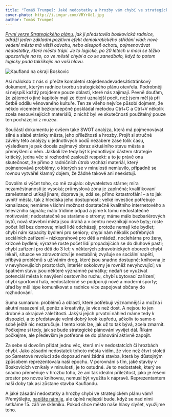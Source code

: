 ```yaml
---
title: "Tomáš Trumpeš: Jaké nedostatky a hrozby vám chybí ve strategickém plánu?"
cover-photo: http://i.imgur.com/VRYrUd1.jpg
author: Tomáš Trumpeš
---
```


*[První verze Strategického plánu](/clanky/2015/08/strategicky-plan.html), jak ji představila boskovická radnice, odráží jeden základní pozitivní efekt demokratického střídání vlád: nové vedení města má větší odvahu, nebo alespoň ochotu, pojmenovávat nedostatky, které město trápí. Je to logické, po 20 letech u moci se těžko upozorňuje na to, co ve městě chybí a co se zanedbalo, když to potom logicky padá takříkajíc na vaši hlavu.*

<img src="http://i.imgur.com/VRYrUd1.jpg" alt="Kaufland na okraji Boskovic" class="img-responsive">

Asi málokdo z nás si přečte kompletní stojedenadevadesátistránkový dokument, kterým radnice tvorbu strategického plánu otevřela. Podrobněji si nejspíš každý projdeme pouze oblasti, které nás zajímají. Pevně doufám, že zájemci o jiné kapitoly mají ze čtení uznalejší pocit, než jsem měl já při četbě oddílu věnovaného kultuře. Ten ze všeho nejvíce působí dojmem, že někdo víceméně bezkoncepčně poskládal metodou Ctrl+C a Ctrl+V několik zcela nesouvisejících materiálů, z nichž byl ve skutečnosti použitelný pouze ten pocházející z muzea.

Součástí dokumentu je ovšem také SWOT analýza, která má pojmenovávat silné a slabé stránky města, jeho příležitosti a hrozby. Projít si stručné závěry této analýzy u jednotlivých bodů nezabere zase tolik času, výsledkem je pak docela zajímavý obraz aktuálního stavu města a přemýšlení o něm. Jakkoli lze tedy být k jednotlivým částem strategie kritický, jedna věc si rozhodně zaslouží respekt: a to je právě ona skutečnost, že přímo z radničních útrob vzchází materiál, který pojmenovává problémy, o kterých se v minulosti nemluvilo, případně se rovnou vytvářel klamný dojem, že žádné takové ani neexistují.

Dovolím si výčet toho, co mě zaujalo: obyvatelstvo stárne; míra nezaměstnanosti je vysoká; průmyslová zóna je zaplněná; kvalifikovaní zaměstnanci utíkají jinam; doprava je, zdá se, přímo katastrofální – a to jak uvnitř města, tak z hlediska jeho dostupnosti; velké investice potřebuje kanalizace; nemáme všichni možnost dostatečně kvalitního internetového a televizního signálu; málo třídíme odpad a jsme k tomu nedostatečně motivováni; nedostatečně se staráme o stromy; máme málo bezbariérových bytů, nová stavební místa jsou drahá a v centru nevznikají nové byty; roste počet lidí bez domova; mladí lidé odcházejí, protože nemají kde bydlet; chybí nám kapacity bydlení pro seniory; chybí nám několik potřebných sociálních zařízení – nízkoprahové pro děti a mládež, noclehárna pro ženy, krizové bydlení; výrazně roste počet lidí propadajících se do dluhové pasti; chybí zařízení pro děti do 3 let; v některých zdravotnických oborech chybí lékaři, situace ve zdravotnictví je nestabilní; zvyšuje se sociální napětí, přibývá problémů s užíváním drog, které jsou snadno dostupné; knihovna je v nevyhovujících prostorách, interiér sokolovny je rovněž nevyhovující; ve špatném stavu jsou některé významné památky; nedaří se využívat potenciál města k navýšení cestovního ruchu, chybí ubytovací zařízení; chybí sportovní hala, nedostatečně se podporují nové a moderní sporty; úřad by měl lépe komunikovat a radnice více zapojovat občany do rozhodování. 

Suma sumárum: problémů a oblastí, které potřebují významnější a možná i akutní nasazení sil, peněz a kreativity, je více než dost. A nejsou to jen drobné a okrajové záležitosti. Jakýsi jejich prvotní náhled máme tedy k dispozici, a to představuje velmi dobrý krok kupředu, ačkoliv to samo o sobě ještě nic nezaručuje. I tento krok lze, jak už to tak bývá, zcela zmarnit. Počkejme si tedy, jak se bude strategické plánování vyvíjet dál. Říkám počkejme, ale především je potřebné se do plánování aktivně zapojit.

Za sebe si dovolím přidat jednu věc, která mi v nedostatcích či hrozbách chybí. Jako zásadní nedostatek tohoto města vidím, že více než čtvrt století po Sametové revoluci zde doposud není žádná stavba, která by důstojným způsobem reprezentovala naši epochu. V porovnání s tím, jaké stavby v Boskovicích vznikaly v minulosti, je to ostudné. Je to nedostatek, který se snadno přeměňuje v hrozbu toho, že ani tak ideální příležitost, jako je řešení prostor pro novou knihovnu, nemusí být využita k nápravě. Reprezentantem naší doby tak asi zůstane stavba Kauflandu.

A jaké zásadní nedostatky a hrozby chybí ve strategickém plánu vám? Přemýšlejte, [napište nám je](mailto:ohlasy@ohlasy.info), ale úplně nejlepší bude, když se nad nimi setkáme 15. září ve skleníku. Pokud chce město naše hlasy slyšet, využijme toho.
